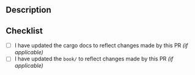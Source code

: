 ## Description


## Checklist

- [ ] I have updated the cargo docs to reflect changes made by this PR _(if applicable)_
- [ ] I have updated the `book/` to reflect changes made by this PR _(if applicable)_